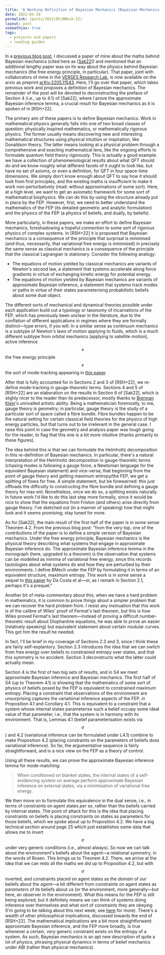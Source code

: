 ```yaml
---
title: 'A Working Definition of Bayesian Mechanics (Bayesian Mechanics II)'
date: 2022-05-29
permalink: /posts/2022/05/BMech-II/
layout: post
usemathjax: true
tags:
  - projects and papers
  - reading guides
---
```


In a [previous blog post](https://darsakthi.github.io/posts/2022/04/BMech-I/), I discussed a paper of mine about the maths behind Bayesian mechanics (cited here as [[Sak22]](https://arxiv.org/abs/2204.11900)) and mentioned that an additional lengthy paper was on its way about the physics behind Bayesian mechanics (the free energy principle, in particular). That paper, joint with collaborators of mine in the [VERSES Research Lab](https://darsakthi.github.io/verses-lab/), is now available on the arxiv as preprint [arXiv:2205.11543](https://arxiv.org/abs/2205.11543). Here, I'll go over that paper, which takes previous work and proposes a definition of Bayesian mechanics. The remainder of the post will be devoted to deconstructing the preface of Section 4 (i.e., up to 4.1) of [Sak22], where I prove the approximate Bayesian inference lemma, a crucial result for Bayesian mechanics as it is spoken of in [RSH+22].

The primary aim of these papers is to define Bayesian mechanics. Work in mathematical physics generally falls into one of two broad classes of question: physically inspired mathematics, or mathematically rigorous physics. The former usually means discovering new and interesting mathematical structures using physical intuition or inspiration, like Donaldson theory. The latter means looking at a physical problem through a comprehensive and exacting mathematical lens, like the ongoing efforts to formulate quantum field theory rigorously. This is actually a good example: we have a collection of phenomenological results about what QFT should do and we know roughly what different facets of it ought to look like, but have no set of axioms, or even a definition, for QFT in four space-time dimensions. We simply don't know enough about QFT to say how it should look from first principles, and the existing maths is insufficient to make it work non-perturbatively (read: without approximations of some sort). Here, at a high level, we want to get an axiomatic framework for some sort of mathematical biophysics. We can do this by using the structure already put in place by the FEP. However, first, we need to better understand the mathematics of the FEP (its detailed geometric and analytic formulation) and the physics of the FEP (a physics of beliefs, and dually, by beliefs).

More particularly, in these papers, we make an effort to define Bayesian mechanics, foreshadowing a hopeful connection to some sort of rigorous physics of complex systems. In [RSH+22] it is proposed that Bayesian mechanics is a consequence of the principle that surprisal is minimised (and thus, necessarily, that variational free energy is minimised) in precisely the same sense as classical mechanics is a consequence of the principle that the classical Lagrangian is stationary. Consider the following analogy:

- The equations of motion yielded by classical mechanics are variants of Newton's second law, a statement that systems accelerate along force gradients in virtue of exchanging kinetic energy for potential energy. 
- The equations of motion yielded by Bayesian mechanics are variants of approximate Bayesian inference, a statement that systems track modes or paths in virtue of their states parameterising probabilistic beliefs about some dual object. 

The different sorts of mechanical and dynamical theories possible under each application build out a typology or taxonomy of incarnations of the FEP, which has previously been unclear in the literature, due to the conflation of different applications in regimes where they are formally distinct—type errors, if you will. In a similar sense as continuum mechanics is a subtype of Newton's laws of motion applying to fluids, which is a much different subtype from orbital mechanics (applying to satellite motion), active inference $$\neq$$ the free energy principle $$\neq$$ the sort of mode-tracking appearing in [this paper](https://royalsocietypublishing.org/doi/full/10.1098/rsta.2019.0159). 

After that is fully accounted for in Sections 2 and 3 of [RSH+22], we re-define mode-tracking in gauge-theoretic terms. Sections 4 and 5 of [RSH+22] are an elaboration on the results in Section 6 of [Sak22], which is slighly nicer to the reader than its predecessor, mostly thanks to [Brennan Klein](https://www.jkbrennan.com)'s unrivalled artistic ability. Being a mathematician foremostly, to me, gauge theory is geometry; in particular, gauge theory is the study of a particular sort of space called a fibre bundle. Fibre bundles happen to be the natural setting for certain classical field theories for the physics of high energy particles, but that turns out to be irrelevant in the general case. I raise this point in case the geometry and analysis paper was tough going for the reader, to flag that this one is a bit more intuitive (thanks primarily to these figures). 

The idea behind this is that we can formulate the Helmholtz decomposition in this re-definition of Bayesian mechanics. In particular, there's a natural interpretation of the Helmholtz decomposition in gauge-theoretic terms (chasing modes is following a gauge force, a Newtonian language for the equivalent Bayesian statement) and vice-versa; that beginning from the point of gauge theory and getting maximum entropy/the FEP, we get a splitting of flows for free. A simple statement, but be forewarned: this just offloads the difficulty to constructing the fibre bundle and defining a gauge theory for max ent. Nonetheless, once we do so, a splitting exists naturally. In future work I'd like to do this last step more formally, since it would be nice to show that the equations from Friston (and others) arise directly from gauge theory. I've sketched out (in a manner of speaking) how that might look and it seems promising; stay tuned for more.

As for [Sak22], the main result of the first half of the paper is in some sense Theorem 4.2. From the previous blog post: "from the very top, one of the contributions of the paper is to define a simple version of Bayesian mechanics. Under the free energy principle, Bayesian mechanics is the physical theory describing what systems that engage in approximate Bayesian inference do. The approximate Bayesian inference lemma in the monograph (here, upgraded to a theorem) is the observation that systems can be modelled as minima of variational free energy, since this records tautologies about what systems do and how they are perturbed by their environments. I define BMech under the FEP by formulating it in terms of an equivalent structure, maximum entropy. This work is in some sense a sequel to [this paper](https://arxiv.org/abs/2106.13830) by Da Costa et al—or, as I remark in Section 2.1, perhaps it's a prequel."

Another bit of meta-commentary about this; when we have a hard problem in mathematics, it is common to prove things about a simpler problem that we can recover the hard problem from. I resist any insinuation that this work is of the calibre of Wiles' proof of Fermat's last theorem, but this is how Wiles proved Fermat's last theorem—instead of proving a difficult number-theoretic result about Diophantine equations, he was able to prove an easier (relatively speaking) but equivalent statement about certain modular curves. This got him the result he needed.

In fact, I'll be brief in my coverage of Sections 2.3 and 3, since I think these are fairly self-explantory. Section 2.3 introduces the idea that we can switch from free energy over beliefs to constrained entropy over states, and that this symmetry is no accident. Section 3 deconstructs what the latter could actually mean. 

Section 4 is the first of two big sets of results, and in S4 we meet approximate Bayesian inference and Bayesian mechanics. The first half of S4 (up to Theorem 4.1) is showing that the mathematics of some sort of physics of beliefs posed by the FEP is equivalent to constrained maximum entropy. Placing a constraint that observations of the environment are unsurprising captures the variational inference aspects of the FEP, in Proposition 4.1 and Corollary 4.1. This is equivalent to a constraint that a system whose internal states parameterise such a belief occupy some ideal value of that parameter, i.e., that the system is in harmony with its environment. That is, Lemmas 4.1 (belief parameterisation exists via $$\sigma$$) and 4.2 (variational inference can be formulated under L4.1) combine to make Proposition 4.2 (placing constraints on the parameters of beliefs does variational inference). So far, the argumentative sequence is fairly straightforward, and is a nice view on the FEP as a theory of control. 

Using all these results, we can prove the approximate Bayesian inference lemma for mode-matching: 

> When conditioned on blanket states, the internal states of a self-evidencing system on average perform approximate Bayesian inference on external states, via a minimisation of variational free energy.

We then move on to formulate this equivalence in the dual sense, i.e., in terms of constraints on agent states _per se_, rather than the beliefs carried by internal states. The point of attack for this is the idea that placing constraints on beliefs is placing constraints on states as parameters for those beliefs, which we spoke about up to Proposition 4.2. We have a big technical section around page 25 which just establishes some data that allows me to invert $$\sigma$$ under very generic conditions (i.e., almost always). So now we can talk about the environment's beliefs about the agent—a relational symmetry, in the words of Rosen. This brings us to Theorem 4.2. There, we arrive at the idea that we can redo all the maths we did up to Proposition 4.2, but with $$\sigma$$ inverted, and constraints placed on agent states as the _domain_ of _our_ beliefs about the _agent_—a bit different from constraints on agent states as _parameters_ of _its_ beliefs about _us_ (or the environment, more generally—but here, an observer in the environment). What this means for the FEP is still being explored, but it definitely means we can think of systems doing inference over themselves and what sort of constraints they are obeying (I'm going to be talking about this next week; see [here](https://darsakthi.github.io/talks/levin-lab-0) for more). There's a wealth of other philosophical implications, discussed towards the end of [RSH+22]. The mathematical implications are a bit more straightforward: approximate Bayesian inference, and the FEP more broadly, is true whenever a certain, _very_ generic constraint exists on the entropy of a system. As such, Bayesian mechanics is an apt new description of quite a lot of physics, phrasing physical dynamics in terms of belief mechanics under ABI (rather than physical mechanics). 
